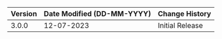 | **Version** | **Date Modified (DD-MM-YYYY)** | **Change History**                          |
|-------------|--------------------------------|---------------------------------------------|
| 3.0.0       | 12-07-2023                     |Initial Release |

